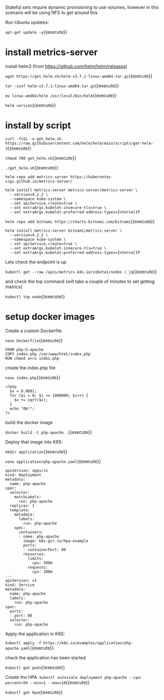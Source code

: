 Stateful sets require dynamic provisioning to use volumes,  however in this scenario will be using NFS to get around this


Run Ubuntu updates:

`apt-get update -y`{{execute}}


# install metrics-server

install helm3  (from https://github.com/helm/helm/releases)

`wget https://get.helm.sh/helm-v3.7.1-linux-amd64.tar.gz`{{execute}}   

`tar -zxvf helm-v3.7.1-linux-amd64.tar.gz`{{execute}}

`mv linux-amd64/helm /usr/local/bin/helm`{{execute}}

`helm version`{{execute}}

# install by script

`curl -fsSL -o get_helm.sh https://raw.githubusercontent.com/helm/helm/main/scripts/get-helm-3`{{execute}}

`chmod 700 get_helm.sh`{{execute}}

`./get_helm.sh`{{execute}}

`helm repo add metrics-server https://kubernetes-sigs.github.io/metrics-server/`

```
helm install metrics-server metrics-server/metrics-server \
  --version=4.2.2 \
  --namespace kube-system \
  --set apiService.create=true \
  --set extraArgs.kubelet-insecure-tls=true \
  --set extraArgs.kubelet-preferred-address-types=InternalIP
``` 


`helm repo add bitnami https://charts.bitnami.com/bitnami`{{execute}}   
```
helm install metrics-server bitnami/metrics-server \
  --version=4.2.2 \
  --namespace kube-system \
  --set apiService.create=true \
  --set extraArgs.kubelet-insecure-tls=true \
  --set extraArgs.kubelet-preferred-address-types=InternalIP
``` 


Lets check the endpoint is up

`kubectl get --raw /apis/metrics.k8s.io/v1beta1/nodes | jq`{{execute}}

and check the top command (will take a couple of minutes to set getting metrics)

`kubectl top node`{{execute}}


# setup docker images

Create a custom Dockerfile


`nano Dockerfile`{{execute}}

```
FROM php:5-apache
COPY index.php /var/www/html/index.php
RUN chmod a+rx index.php
```

create the index.php file

`nano index.php`{{execute}}
```
<?php
  $x = 0.0001;
  for ($i = 0; $i <= 1000000; $i++) {
    $x += sqrt($x);
  }
  echo "OK!";
?>
```

build the docker image

`docker build -t php-apache .`{{execute}}

Deploy that image into K8S:

`mkdir application`{{execute}}   

`nano application/php-apache.yaml`{{execute}}

```
apiVersion: apps/v1
kind: Deployment
metadata:
  name: php-apache
spec:
  selector:
    matchLabels:
      run: php-apache
  replicas: 1
  template:
    metadata:
      labels:
        run: php-apache
    spec:
      containers:
      - name: php-apache
        image: k8s.gcr.io/hpa-example
        ports:
        - containerPort: 80
        resources:
          limits:
            cpu: 500m
          requests:
            cpu: 200m
---
apiVersion: v1
kind: Service
metadata:
  name: php-apache
  labels:
    run: php-apache
spec:
  ports:
  - port: 80
  selector:
    run: php-apache
```



Apply the application in K8S:

`kubectl apply -f https://k8s.io/examples/application/php-apache.yaml`{{execute}}

check the application has been started

`kubectl get pods`{{execute}}





Create the HPA.
`kubectl autoscale deployment php-apache --cpu-percent=50 --min=1 --max=10`{{execute}}



`kubectl get hpa`{{execute}}

